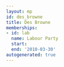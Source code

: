 ```yaml
---
layout: mp
id: des_browne
title: Des Browne
memberships:
- id: lab
  name: Labour Party
  start: 
  end: '2010-03-30'
autogenerated: true
---
```


